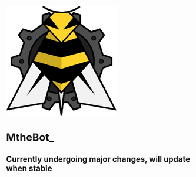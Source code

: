 <p text-align:'center'>
    <img src='./assets/logo.png' width='300px' height='300px'>
    <h1>MtheBot_</h1>
</p>

## Currently undergoing major changes, will update when stable